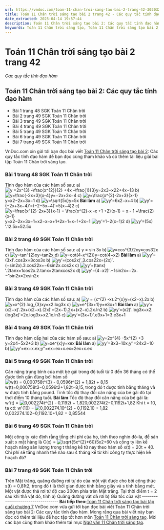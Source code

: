 ```yaml
---
url: https://vndoc.com/toan-11-chan-troi-sang-tao-bai-2-trang-42-302032
title: Toán 11 Chân trời sáng tạo bài 2 trang 42 - Các quy tắc tính đạo hàm - VnDoc.com
date_extracted: 2025-04-14 19:57:44
description: Toán 11 Chân trời sáng tạo bài 2: Các quy tắc tính đạo hàm được VnDoc.com sưu tầm và xin gửi tới bạn đọc cùng tham khảo.
keywords: Toán 11 Chân trời sáng tạo, Toán 11 Chân trời sáng tạo bài 2, Toán lớp 11 Chân trời sáng tạo, bài tập toán 11 Chân trời sáng tạo, giải sgk toán 11 Chân trời sáng tạo, giải toán 11 Chân trời sáng tạo, toán 11 ctst, toán 11 chân trời, toán 11, giải toán 11 Chân trời sáng tạo bài 2 Các quy tắc tính đạo hàm, giải toán 11 Chân trời sáng tạo bài 2, Toán 11 Chân trời sáng tạo bài 2 Các quy tắc tính đạo hàm, bài 2 Các quy tắc tính đạo hàm, Các quy tắc tính đạo hàm, Toán 11 Chân trời sáng tạo bài 2 trang 42
---
```


# Toán 11 Chân trời sáng tạo bài 2 trang 42
_Các quy tắc tính đạo hàm_
## Toán 11 Chân trời sáng tạo bài 2: Các quy tắc tính đạo hàm
  * Bài 1 trang 48 SGK Toán 11 Chân trời
  * Bài 2 trang 49 SGK Toán 11 Chân trời
  * Bài 3 trang 49 SGK Toán 11 Chân trời
  * Bài 4 trang 49 SGK Toán 11 Chân trời
  * Bài 5 trang 49 SGK Toán 11 Chân trời
  * Bài 6 trang 49 SGK Toán 11 Chân trời
  * Bài 7 trang 49 SGK Toán 11 Chân trời

VnDoc.com xin gửi tới bạn đọc bài viết [Toán 11 Chân trời sáng tạo bài 2](<https://vndoc.com/toan-11-chan-troi-sang-tao-bai-2-trang-42-302032>): Các quy tắc tính đạo hàm để bạn đọc cùng tham khảo và có thêm tài liệu giải bài tập Toán 11 Chân trời sáng tạo.
### Bài 1 trang 48 SGK Toán 11 Chân trời
Tính đạo hàm của các hàm số sau:
a\) ![y =2x^{3} -\\frac{x^{2}}{2} +4x -\\frac{1}{3}](https://i.vdoc.vn/data/image/blank.png)y=2x3−x22+4x−13
b\) ![y=\\frac{-2x+3}{x-4}](https://i.vdoc.vn/data/image/blank.png)y=−2x+3x−4
c\) ![y=\\frac{x^{2}-2x+3}{x-1}](https://i.vdoc.vn/data/image/blank.png)y=x2−2x+3x−1
d\) ![y=\\sqrt{5x}](https://i.vdoc.vn/data/image/blank.png)y=5x
**Bài làm**
a\) ![y](https://i.vdoc.vn/data/image/blank.png)y′=6x2−x+4
b\) ![y](https://i.vdoc.vn/data/image/blank.png)y′=\(−2x+3x−4\)′=\(−2−5x−4\)′=5\(x−4\)2
c\) ![y=\\frac{x^{2}-2x+3}{x-1} = \\frac{x^{2}-x -x +1 +2}{x-1} = x - 1 +\\frac{2}{x-1}](https://i.vdoc.vn/data/image/blank.png)y=x2−2x+3x−1=x2−x−x+1+2x−1=x−1+2x−1
![y](https://i.vdoc.vn/data/image/blank.png)y′=1−2\(x−1\)2
d\) ![y](https://i.vdoc.vn/data/image/blank.png)y′=\(5x\)′.12.5x=52.5x
### Bài 2 trang 49 SGK Toán 11 Chân trời
Tính đạo hàm của các hàm số sau:
a\) y = sin 3x
b\) ![y=cos^{3}2x](https://i.vdoc.vn/data/image/blank.png)y=cos32x
c\) ![y=tan^{2}x](https://i.vdoc.vn/data/image/blank.png)y=tan2x
d\) ![y=cot\(4-x^{2}\)](https://i.vdoc.vn/data/image/blank.png)y=cot\(4−x2\)
**Bài làm**
a\) ![y](https://i.vdoc.vn/data/image/blank.png)y′=\(3x\)′.cos3x=3cos3x
b\) ![y](https://i.vdoc.vn/data/image/blank.png)y′=\(cos2x\)′.3.cos22x=\(2x\)′.\(−sin2x\).3.cos22x=−6sin2x.cos2x
c\) ![y](https://i.vdoc.vn/data/image/blank.png)y′=\(tanx\)′.2tanx=1cos2x.2.tanx=2tanxcos2x
d\) ![y](https://i.vdoc.vn/data/image/blank.png)y′=\(4−x2\)′.−1sin2x=−2x.−1sin2x=2xsin2x
### Bài 3 trang 49 SGK Toán 11 Chân trời
Tính đạo hàm của các hàm số sau:
a\) ![y = \(x^{2} -x\).2^{x}](https://i.vdoc.vn/data/image/blank.png)y=\(x2−x\).2x
b\) ![y=x^{2}.log_{3}x](https://i.vdoc.vn/data/image/blank.png)y=x2.log3x
c\) ![y=e^{3x+1}](https://i.vdoc.vn/data/image/blank.png)y=e3x+1
**Bài làm**
a\) ![y](https://i.vdoc.vn/data/image/blank.png)y′=\(x2−x\)′.2x+\(x2−x\).\(2x\)′=\(2x−1\).2x+\(x2−x\).2x.ln2
b\) ![y](https://i.vdoc.vn/data/image/blank.png)y′=\(x2\)′.log3x+x2.\(log3x\)′=2x.log3x+x2.1x.ln3
c\) ![y](https://i.vdoc.vn/data/image/blank.png)y′=\(3x+1\)′.e3x+1=3.e3x+1
### Bài 4 trang 49 SGK Toán 11 Chân trời
Tính đạo hàm cấp hai của các hàm số sau:
a\) ![y=2x^{4} -5x^{2} +3](https://i.vdoc.vn/data/image/blank.png)y=2x4−5x2+3
b\) ![y=xe^{x}](https://i.vdoc.vn/data/image/blank.png)y=xex
**Bài làm**
a\) ![y](https://i.vdoc.vn/data/image/blank.png)y′=8x3−10x;y″=24x2−10
b\) ![y](https://i.vdoc.vn/data/image/blank.png)y′=ex+x.ex;y″=ex+ex+x.ex=2ex+x.ex
### Bài 5 trang 49 SGK Toán 11 Chân trời
Cân nặng trung bình của một bé gái trong độ tuổi từ 0 đến 36 tháng có thể được tính gần đúng bởi hàm số ![w\(t\) = 0,000758t^{3} - 0,0596t^{2} + 1,82t + 8,15](https://i.vdoc.vn/data/image/blank.png)w\(t\)=0,000758t3−0,0596t2+1,82t+8,15, trong đó t được tính bằng tháng và w được tính bằng pound. Tính tốc độ thay đổi cân nặng của bé gái đó tại thời điểm 10 tháng tuổi.
**Bài làm**
Tốc độ thay đổi cân nặng của bé gái là: w'\(t\) = ![0,002274t^{2} - 0,1192t + 1,82](https://i.vdoc.vn/data/image/blank.png)0,002274t2−0,1192t+1,82
Khi t = 10, ta có: w'\(10\) = ![0,002274.10^{2} - 0,1192.10 + 1,82](https://i.vdoc.vn/data/image/blank.png)0,002274.102−0,1192.10+1,82 = 0,85544
### Bài 6 trang 49 SGK Toán 11 Chân trời
Một công ty xác định rằng tổng chi phí của họ, tính theo nghin đô-la, để sản xuất x mặt hàng là C\(x\) = ![\\sqrt{5x^{2}+60}](https://i.vdoc.vn/data/image/blank.png)5x2+60 và công ty lên kế hoạch nâng sản lượng trong t tháng kể từ nay theo hàm số x\(t\) = 20t + 40. Chi phí sẽ tăng nhanh thế nào sau 4 tháng kể từ khi công ty thực hiện kế hoạch đó?
### Bài 7 trang 49 SGK Toán 11 Chân trời
Trên Mặt trăng, quãng đường rơi tự do của một vật được cho bởi công thức s\(t\) = 0,81t2, trong đó t là thời gian được tính bằng giây và s tính bằng mét. Một vật được thả rơi từ độ cao 200m phía trên Mặt trăng. Tại thời điểm t = 2 sau khi thả vật đó, tính
a\) Quãng đường vật đã rơi
b\) Gia tốc của vật
\-----------------------------------
**Bài tiếp theo:**[Toán 11 Chân trời sáng tạo bài tập cuối chương 7](<https://vndoc.com/toan-11-chan-troi-sang-tao-bai-tap-cuoi-chuong-7-302040>)
VnDoc.com vừa gửi tới bạn đọc bài viết Toán 11 Chân trời sáng tạo bài 2: Các quy tắc tính đạo hàm. Mong rằng qua bài viết này bạn đọc có thêm tài liệu để học tập tốt hơn môn [Toán 11 Chân trời sáng tạo](<https://vndoc.com/toan-11-chan-troi-sang-tao>). Mời các bạn cùng tham khảo thêm tại mục [Ngữ văn 11 Chân trời sáng tạo](<https://vndoc.com/ngu-van-11-chan-troi-sang-tao>).
